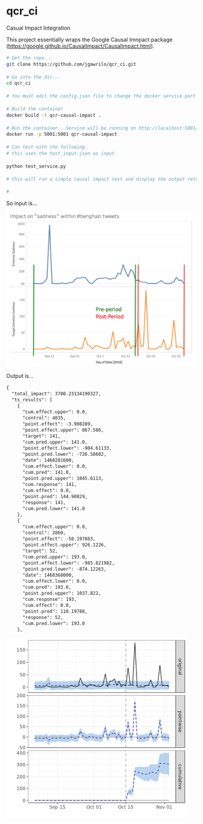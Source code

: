 # qcr_ci
Casual Impact Integration

This project essentially wraps the Google Causal Imnpact package (https://google.github.io/CausalImpact/CausalImpact.html).

```bash
# Get the repo...
git clone https://github.com/jgawrilo/qcr_ci.git

# Go into the dir...
cd qcr_ci

# You must edit the config.json file to change the docker service port

# Build the container
docker build -t qcr-causal-impact .

# Run the container.  Service will be running on http://localhost:5001/api/impact
docker run -p 5001:5001 qcr-causal-impact

# Can test with the following.
# this uses the test_input.json as input

python test_service.py

# this will run a simple causal impact test and display the output returned..see test_output.json for details.

# 
```
So input is...

![alt text](https://github.com/jgawrilo/qcr_ci/blob/master/imgs/Sadness_Time_Series.png "Sadness inputs")

Output is...
```
{
  "total_impact": 3700.23134190327, 
  "ts_results": [
    {
      "cum.effect.upper": 0.0, 
      "control": 4035, 
      "point.effect": -3.908289, 
      "point.effect.upper": 867.586, 
      "target": 141, 
      "cum.pred.upper": 141.0, 
      "point.effect.lower": -904.61133, 
      "point.pred.lower": -726.58602, 
      "date": 1468281600, 
      "cum.effect.lower": 0.0, 
      "cum.pred": 141.0, 
      "point.pred.upper": 1045.6113, 
      "cum.response": 141, 
      "cum.effect": 0.0, 
      "point.pred": 144.90829, 
      "response": 141, 
      "cum.pred.lower": 141.0
    }, 
    {
      "cum.effect.upper": 0.0, 
      "control": 2860, 
      "point.effect": -58.197883, 
      "point.effect.upper": 926.1226, 
      "target": 52, 
      "cum.pred.upper": 193.0, 
      "point.effect.lower": -985.821982, 
      "point.pred.lower": -874.12263, 
      "date": 1468368000, 
      "cum.effect.lower": 0.0, 
      "cum.pred": 193.0, 
      "point.pred.upper": 1037.822, 
      "cum.response": 193, 
      "cum.effect": 0.0, 
      "point.pred": 110.19788, 
      "response": 52, 
      "cum.pred.lower": 193.0
    }, 
```

![alt text](https://github.com/jgawrilo/qcr_ci/blob/master/image_outputs/sadness.png "Sadness plotted with CI")
